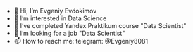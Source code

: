 - 👋 Hi, I’m Evgeniy Evdokimov
- 👀 I’m interested in Data Science
- 🌱 I’ve completed Yandex.Praktikum course "Data Scientist"
- 💞️ I’m looking for a job "Data Scientist"
- 📫 How to reach me:
        telegram: @Evgeniy8081


